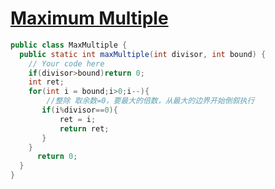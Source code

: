 # [Maximum Multiple](https://www.codewars.com/kata/maximum-multiple/train/java)

```java
public class MaxMultiple {
  public static int maxMultiple(int divisor, int bound) {
    // Your code here
    if(divisor>bound)return 0;
    int ret;
    for(int i = bound;i>0;i--){
        //整除 取余数=0，要最大的倍数，从最大的边界开始倒叙执行
       if(i%divisor==0){
           ret = i;
           return ret;
       }      
    }
      return 0;   
  }
}
```

